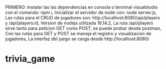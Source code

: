 PRIMERO: Instalar las las dependencias en consola o terminal visualstudio con el comando: npm i, 
Inicializar el servidor de node con: node server.js, 
Las rutas para el CRUD de jugadores son: http://localhost:8080/api/players y /api/players:id, 
Version de nodejs utilizada 16.14.2, 
La ruta /api/players sirve tanto para peticion GET como POST, se puede probar desde postman, 
Con las rutas para GET y POST se maneja el registro y visualizacion de jugadores, 
La interfaz del juego se carga desde http://localhost:8080/
# trivia_game
